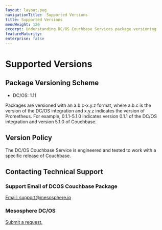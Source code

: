 ```yaml
---
layout: layout.pug
navigationTitle:  Supported Versions
title: Supported Versions
menuWeight: 120
excerpt: Understanding DC/OS Couchbase Services package versioning
featureMaturity:
enterprise: false
---
```


# Supported Versions

## Package Versioning Scheme

- DC/OS: 1.11

Packages are versioned with an a.b.c-x.y.z format, where a.b.c is the version of the DC/OS integration and x.y.z indicates the version of Prometheus. For example, 0.1.1-5.1.0 indicates version 0.1.1 of the DC/OS integration and version 5.1.0 of Couchbase.

## Version Policy

The DC/OS Couchbase Service is engineered and tested to work with a specific release of Couchbase.

## Contacting Technical Support

### Support Email of DCOS Couchbase Package

[Email: support@mesosphere.io](mailto:support@mesosphere.io)

### Mesosphere DC/OS

[Submit a request.](https://support.mesosphere.com/hc/en-us/requests/new)
